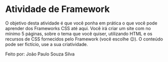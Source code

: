 # Atividade de Framework

O objetivo desta atividade é que você ponha em prática o que você pode aprender dos Frameworks CSS até aqui. Você irá criar um site com no mínimo 5 páginas, sobre o tema que você quiser, utilizando HTML e os recursos de CSS fornecidos pelo Framework (você escolhe 😉). O conteúdo pode ser fictício, use a sua criatividade.

Feito por: João Paulo Souza Silva